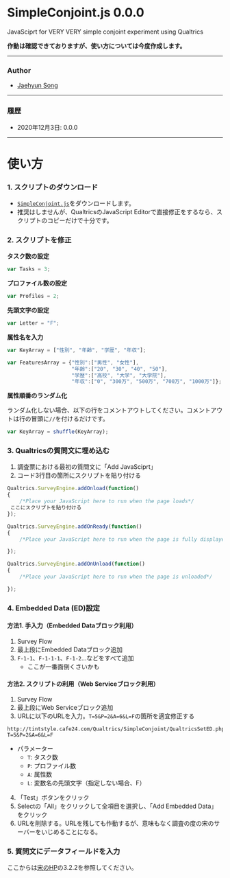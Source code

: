 # SimpleConjoint.js 0.0.0

JavaSciprt for VERY VERY simple conjoint experiment using Qualtrics

**作動は確認できておりますが、使い方については今度作成します。**

---

### Author

* [Jaehyun Song](https://www.jaysong.net)

---

### 履歴
* 2020年12月3日: 0.0.0

---

# 使い方

### 1. スクリプトのダウンロード

* [`SimpleConjoint.js`](https://github.com/JaehyunSong/SimpleConjoint.js/raw/main/SimpleConjoint.js)をダウンロードします。
* 推奨はしませんが、QualtricsのJavaScript Editorで直接修正をするなら、スクリプトのコピーだけで十分です。

### 2. スクリプトを修正

**タスク数の設定**
```javascript
var Tasks = 3;
```

**プロファイル数の設定**
```javascript
var Profiles = 2;
```

**先頭文字の設定**
```javascript
var Letter = "F";
```

**属性名を入力**
```javascript
var KeyArray = ["性別", "年齢", "学歴", "年収"];
```


```javascript
var FeaturesArray = {"性別":["男性", "女性"], 
                     "年齢":["20", "30", "40", "50"],
                     "学歴":["高校", "大学", "大学院"],
                     "年収":["0", "300万", "500万", "700万", "1000万"]};
```

**属性順番のランダム化**

ランダム化しない場合、以下の行をコメントアウトしてください。コメントアウトは行の冒頭に`//`を付けるだけです。

```javascript
var KeyArray = shuffle(KeyArray);
```

### 3. Qualtricsの質問文に埋め込む

1. 調査票における最初の質問文に「Add JavaSciprt」
2. コード3行目の箇所にスクリプトを貼り付ける

```javascript
Qualtrics.SurveyEngine.addOnload(function()
{
	/*Place your JavaScript here to run when the page loads*/
 ここにスクリプトを貼り付ける
});

Qualtrics.SurveyEngine.addOnReady(function()
{
	/*Place your JavaScript here to run when the page is fully displayed*/

});

Qualtrics.SurveyEngine.addOnUnload(function()
{
	/*Place your JavaScript here to run when the page is unloaded*/

});
```

### 4. Embedded Data (ED)設定

#### 方法1. 手入力（Embedded Dataブロック利用）

1. Survey Flow
2. 最上段にEmbedded Dataブロック追加
3. `F-1-1`、`F-1-1-1`、`F-1-2`...などをすべて追加
    * ここが一番面倒くさいかも

#### 方法2. スクリプトの利用（Web Serviceブロック利用）

1. Survey Flow
2. 最上段にWeb Serviceブロック追加
3. URLに以下のURLを入力。`T=5&P=2&A=6&L=F`の箇所を適宜修正する

```
http://tintstyle.cafe24.com/Qualtrics/SimpleConjoint/QualtricsSetED.php?T=5&P=2&A=6&L=F
```

* パラメーター
  * `T`: タスク数
  * `P`: プロファイル数
  * `A`: 属性数
  * `L`: 変数名の先頭文字（指定しない場合、F）

4. 「Test」ボタンをクリック
5. Selectの「All」をクリックして全項目を選択し、「Add Embedded Data」をクリック
6. URLを削除する。URLを残しても作動するが、意味もなく調査の度の宋のサーバーをいじめることになる。

### 5. 質問文にデータフィールドを入力

ここからは[宋のHP](https://www.jaysong.net/studynote/methodology/qualtrics_conjoint/)の3.2.2を参照してください。
